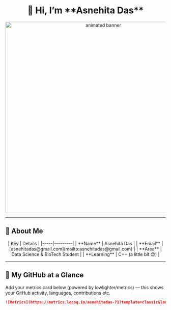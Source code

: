 <h1 align="center">👋 Hi, I’m **Asnehita Das**</h1>

<div align="center">
  <img src="https://i.pinimg.com/originals/86/d7/5a/86d75a902dda5a4c6ac4b95d8a5afba4.gif" width="600" alt="animated banner"/>
</div>

---

## 📌 About Me  
<div align="center">  
| Key | Details |  
|-----|---------|  
| **Name** | Asnehita Das |  
| **Email** | [asnehitadas@gmail.com](mailto:asnehitadas@gmail.com) |  
| **Area** | Data Science & BioTech Student |  
| **Learning** | C++ (a little bit 😉) |  
</div>

---

## 🌟 My GitHub at a Glance  
Add your metrics card below (powered by lowlighter/metrics) — this shows your GitHub activity, languages, contributions etc.

```md
![Metrics](https://metrics.lecoq.io/asnehitadas-71?template=classic&languages=1&achievements=1)
